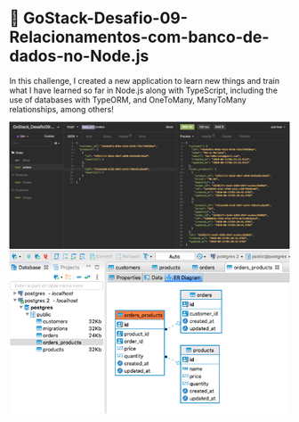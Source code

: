 # 🚀 GoStack-Desafio-09-Relacionamentos-com-banco-de-dados-no-Node.js

<p>In this challenge, I created a new application to learn new things and train what I have learned so far in Node.js
along with TypeScript, including the use of databases with TypeORM, and OneToMany, ManyToMany relationships, among others! </p>

![](tela01.png) ![](tela02.png)
